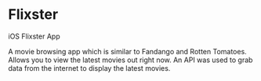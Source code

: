 # Flixster
iOS Flixster App

A movie browsing app which is similar to Fandango and Rotten Tomatoes. Allows you to view the latest movies out right now. An API was used to grab data from the internet to display the latest movies.
